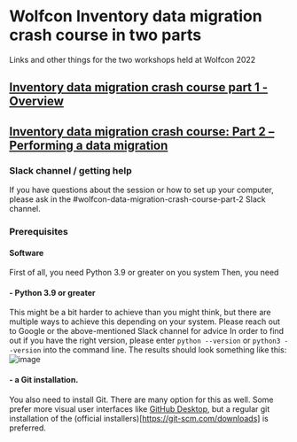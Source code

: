 # Wolfcon Inventory data migration crash course in two parts
Links and other things for the two workshops held at Wolfcon 2022

## [Inventory data migration crash course part 1 - Overview](https://wolfcon2022.sched.com/event/14APs/inventory-data-migration-crash-course-part-1-overview)

## [Inventory data migration crash course: Part 2 – Performing a data migration](https://wolfcon2022.sched.com/event/14APR/inventory-data-migration-crash-course-part-2-performing-a-data-migration)
### Slack channel / getting help
If you have questions about the session or how to set up your computer, please ask in the #wolfcon-data-migration-crash-course-part-2 Slack channel.

### Prerequisites
#### Software
First of all, you need Python 3.9 or greater on you system
Then, you need 
#### - Python 3.9 or greater
This might be a bit harder to achieve than you might think, but there are multiple ways to achieve this depending on your system. Please reach out to Google or the above-mentioned Slack channel for advice
In order to find out if you have the right version, please enter ```python --version``` or ```python3 --version``` into the command line. The results should look something like this:
![image](https://user-images.githubusercontent.com/1894384/186442015-374d090b-3a94-4d40-9f3a-f86c3a5b726e.png)

#### - a Git installation. 
You also need to install Git. There are many option for this as well. Some prefer more visual user interfaces like [GitHub Desktop](https://desktop.github.com/), but a regular git installation of the (official installers)[https://git-scm.com/downloads] is preferred.






